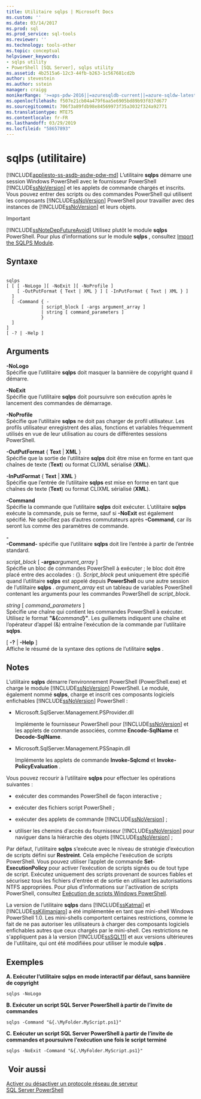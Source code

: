 ```yaml
---
title: Utilitaire sqlps | Microsoft Docs
ms.custom: ''
ms.date: 03/14/2017
ms.prod: sql
ms.prod_service: sql-tools
ms.reviewer: ''
ms.technology: tools-other
ms.topic: conceptual
helpviewer_keywords:
- sqlps utility
- PowerShell [SQL Server], sqlps utility
ms.assetid: 4b2515a6-12c3-44fb-b263-1c567681cd2b
author: stevestein
ms.author: sstein
manager: craigg
monikerRange: '>=aps-pdw-2016||=azuresqldb-current||=azure-sqldw-latest||>=sql-server-2016||=sqlallproducts-allversions||>=sql-server-linux-2017'
ms.openlocfilehash: f507e21cb04a479f6aa5e6905bd89b93f837d677
ms.sourcegitcommit: 706f3a89fdb98e84569973f35a3032f324a92771
ms.translationtype: MTE75
ms.contentlocale: fr-FR
ms.lasthandoff: 03/29/2019
ms.locfileid: "58657893"
---
```

# <a name="sqlps-utility"></a>sqlps (utilitaire)
[!INCLUDE[appliesto-ss-asdb-asdw-pdw-md](../includes/appliesto-ss-asdb-asdw-pdw-md.md)]
  L’utilitaire **sqlps** démarre une session Windows PowerShell avec le fournisseur PowerShell [!INCLUDE[ssNoVersion](../includes/ssnoversion-md.md)] et les applets de commande chargés et inscrits. Vous pouvez entrer des scripts ou des commandes PowerShell qui utilisent les composants [!INCLUDE[ssNoVersion](../includes/ssnoversion-md.md)] PowerShell pour travailler avec des instances de [!INCLUDE[ssNoVersion](../includes/ssnoversion-md.md)] et leurs objets.  
  
> [!IMPORTANT]  
>  [!INCLUDE[ssNoteDepFutureAvoid](../includes/ssnotedepfutureavoid-md.md)] Utilisez plutôt le module **sqlps** PowerShell. Pour plus d’informations sur le module **sqlps** , consultez [Import the SQLPS Module](../relational-databases/scripting/import-the-sqlps-module.md).  
  
## <a name="syntax"></a>Syntaxe  
  
```  
  
sqlps   
[ [ [ -NoLogo ][ -NoExit ][ -NoProfile ]  
    [ -OutPutFormat { Text | XML } ] [ -InPutFormat { Text | XML } ]  
  ]  
  [ -Command { -  
             | script_block [ -args argument_array ]  
             | string [ command_parameters ]  
             }  
  ]  
]  
[ -? | -Help ]  
```  
  
## <a name="arguments"></a>Arguments  
 **-NoLogo**  
 Spécifie que l’utilitaire **sqlps** doit masquer la bannière de copyright quand il démarre.  
  
 **-NoExit**  
 Spécifie que l’utilitaire **sqlps** doit poursuivre son exécution après le lancement des commandes de démarrage.  
  
 **-NoProfile**  
 Spécifie que l’utilitaire **sqlps** ne doit pas charger de profil utilisateur. Les profils utilisateur enregistrent des alias, fonctions et variables fréquemment utilisés en vue de leur utilisation au cours de différentes sessions PowerShell.  
  
 **-OutPutFormat** { **Text** | **XML** }  
 Spécifie que la sortie de l’utilitaire **sqlps** doit être mise en forme en tant que chaînes de texte (**Text**) ou format CLIXML sérialisé (**XML**).  
  
 **-InPutFormat** { **Text** | **XML** }  
 Spécifie que l’entrée de l’utilitaire **sqlps** est mise en forme en tant que chaînes de texte (**Text**) ou format CLIXML sérialisé (**XML**).  
  
 **-Command**  
 Spécifie la commande que l’utilitaire **sqlps** doit exécuter. L’utilitaire **sqlps** exécute la commande, puis se ferme, sauf si **-NoExit** est également spécifié. Ne spécifiez pas d’autres commutateurs après **-Command**, car ils seront lus comme des paramètres de commande.  
  
 **-**  
 **-Command-** spécifie que l’utilitaire **sqlps** doit lire l’entrée à partir de l’entrée standard.  
  
 *script_block* [ **-args**_argument\_array_ ]  
 Spécifie un bloc de commandes PowerShell à exécuter ; le bloc doit être placé entre des accolades : {}. *Script_block* peut uniquement être spécifié quand l’utilitaire **sqlps** est appelé depuis **PowerShell** ou une autre session de l’utilitaire **sqlps** . *argument_array* est un tableau de variables PowerShell contenant les arguments pour les commandes PowerShell de *script_block*.  
  
 *string* [ *command_parameters* ]  
 Spécifie une chaîne qui contient les commandes PowerShell à exécuter. Utilisez le format **"&{**_command_**}"**. Les guillemets indiquent une chaîne et l’opérateur d’appel (&) entraîne l’exécution de la commande par l’utilitaire **sqlps**.  
  
 [ **-?** | **-Help** ]  
 Affiche le résumé de la syntaxe des options de l’utilitaire **sqlps** .  
  
## <a name="remarks"></a>Notes   
 L’utilitaire **sqlps** démarre l’environnement PowerShell (PowerShell.exe) et charge le module [!INCLUDE[ssNoVersion](../includes/ssnoversion-md.md)] PowerShell. Le module, également nommé **sqlps**, charge et inscrit ces composants logiciels enfichables [!INCLUDE[ssNoVersion](../includes/ssnoversion-md.md)] PowerShell :  
  
-   Microsoft.SqlServer.Management.PSProvider.dll  
  
     Implémente le fournisseur PowerShell pour [!INCLUDE[ssNoVersion](../includes/ssnoversion-md.md)] et les applets de commande associées, comme **Encode-SqlName** et **Decode-SqlName**.  
  
-   Microsoft.SqlServer.Management.PSSnapin.dll  
  
     Implémente les applets de commande **Invoke-Sqlcmd** et **Invoke-PolicyEvaluation** .  
  
 Vous pouvez recourir à l’utilitaire **sqlps** pour effectuer les opérations suivantes :  
  
-   exécuter des commandes PowerShell de façon interactive ;  
  
-   exécuter des fichiers script PowerShell ;  
  
-   exécuter des applets de commande [!INCLUDE[ssNoVersion](../includes/ssnoversion-md.md)] ;  
  
-   utiliser les chemins d'accès du fournisseur [!INCLUDE[ssNoVersion](../includes/ssnoversion-md.md)] pour naviguer dans la hiérarchie des objets [!INCLUDE[ssNoVersion](../includes/ssnoversion-md.md)] ;  
  
 Par défaut, l’utilitaire **sqlps** s’exécute avec le niveau de stratégie d’exécution de scripts défini sur **Restreint**. Cela empêche l'exécution de scripts PowerShell. Vous pouvez utiliser l’applet de commande **Set-ExecutionPolicy** pour activer l’exécution de scripts signés ou de tout type de script. Exécutez uniquement des scripts provenant de sources fiables et sécurisez tous les fichiers d'entrée et de sortie en utilisant les autorisations NTFS appropriées. Pour plus d'informations sur l'activation de scripts PowerShell, consultez [Exécution de scripts Windows PowerShell](/previous-versions/system-center/virtual-machine-manager-2008-r2/cc917925(v=technet.10)).  
  
 La version de l’utilitaire **sqlps** dans [!INCLUDE[ssKatmai](../includes/sskatmai-md.md)] et [!INCLUDE[ssKilimanjaro](../includes/sskilimanjaro-md.md)] a été implémentée en tant que mini-shell Windows PowerShell 1.0. Les mini-shells comportent certaines restrictions, comme le fait de ne pas autoriser les utilisateurs à charger des composants logiciels enfichables autres que ceux chargés par le mini-shell. Ces restrictions ne s'appliquent pas à la version [!INCLUDE[ssSQL11](../includes/sssql11-md.md)] et aux versions ultérieures de l'utilitaire, qui ont été modifiées pour utiliser le module **sqlps** .  
  
## <a name="examples"></a>Exemples  
 **A. Exécuter l’utilitaire sqlps en mode interactif par défaut, sans bannière de copyright**  
  
```  
sqlps -NoLogo  
```  
  
 **B. Exécuter un script SQL Server PowerShell à partir de l’invite de commandes**  
  
```  
sqlps -Command "&{.\MyFolder.MyScript.ps1}"  
```  
  
 **C. Exécuter un script SQL Server PowerShell à partir de l’invite de commandes et poursuivre l’exécution une fois le script terminé**  
  
```  
sqlps -NoExit -Command "&{.\MyFolder.MyScript.ps1}"  
```  
  
## <a name="see-also"></a> Voir aussi  
 [Activer ou désactiver un protocole réseau de serveur](../database-engine/configure-windows/enable-or-disable-a-server-network-protocol.md)   
 [SQL Server PowerShell](../relational-databases/scripting/sql-server-powershell.md)  
  
  
